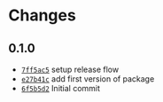 # Changes

## 0.1.0

- [`7ff5ac5`](https://github.com/m90/esbuild-plugin-browserify-adapter/commit/7ff5ac505aeae81aab9077fd3e4ebae0788c1eb0)
  setup release flow
- [`e27b41c`](https://github.com/m90/esbuild-plugin-browserify-adapter/commit/e27b41c39abfaab26b910c3da9a193fc3fd23983)
  add first version of package
- [`6f5b5d2`](https://github.com/m90/esbuild-plugin-browserify-adapter/commit/6f5b5d243eb1e0913ad5d0c1fdfed4af7d038bb9)
  Initial commit
